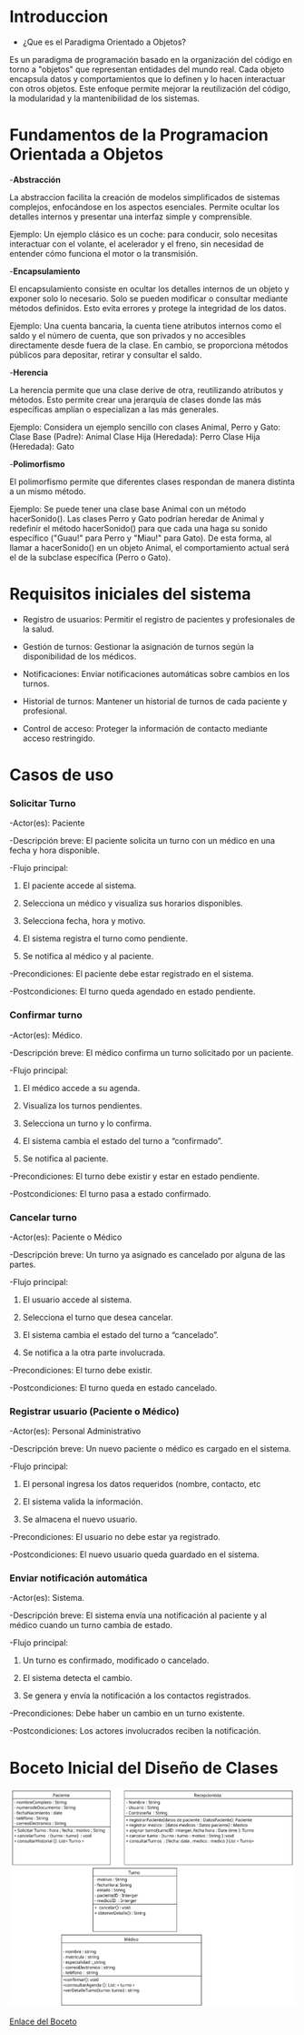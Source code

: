 # Introduccion 

 - ¿Que es el Paradigma Orientado a Objetos?

Es un paradigma de programación basado en la organización del código en torno a "objetos" que representan entidades del mundo real. Cada objeto encapsula datos y comportamientos que lo definen y lo hacen interactuar con otros objetos. Este enfoque permite mejorar la reutilización del código, la modularidad y la mantenibilidad de los sistemas.

# Fundamentos de la Programacion Orientada a Objetos

-**Abstracción**

La abstraccion facilita la creación de modelos simplificados de sistemas complejos, enfocándose en los aspectos esenciales. Permite ocultar los detalles internos y presentar una interfaz simple y comprensible.

Ejemplo: 
Un ejemplo clásico es un coche: para conducir, solo necesitas interactuar con el volante, el acelerador y el freno, sin necesidad de entender cómo funciona el motor o la transmisión. 


-**Encapsulamiento**

El encapsulamiento consiste en ocultar los detalles internos de un objeto y exponer solo lo necesario. Solo se pueden modificar o consultar mediante métodos definidos. Esto evita errores y protege la integridad de los datos.

Ejemplo:
Una cuenta bancaria, la cuenta tiene atributos internos como el saldo y el número de cuenta, que son privados y no accesibles directamente desde fuera de la clase. En cambio, se proporciona métodos públicos para depositar, retirar y consultar el saldo. 

  
-**Herencia**

La herencia permite que una clase derive de otra, reutilizando atributos y métodos. Esto permite crear una jerarquía de clases donde las más específicas amplían o especializan a las más generales.

Ejemplo: 
Considera un ejemplo sencillo con clases Animal, Perro y Gato:
Clase Base (Padre): Animal
Clase Hija (Heredada): Perro
Clase Hija (Heredada): Gato

-**Polimorfismo**

El polimorfismo permite que diferentes clases respondan de manera distinta a un mismo método. 

Ejemplo: 
Se puede tener una clase base Animal con un método hacerSonido(). Las clases Perro y Gato podrían heredar de Animal y redefinir el método hacerSonido() para que cada una haga su sonido específico ("Guau!" para Perro y "Miau!" para Gato). De esta forma, al llamar a hacerSonido() en un objeto Animal, el comportamiento actual será el de la subclase específica (Perro o Gato). 


# Requisitos iniciales del sistema

- Registro de usuarios: Permitir el registro de pacientes y profesionales de la salud.

- Gestión de turnos: Gestionar la asignación de turnos según la disponibilidad de los médicos.

- Notificaciones: Enviar notificaciones automáticas sobre cambios en los turnos.

- Historial de turnos: Mantener un historial de turnos de cada paciente y profesional.

- Control de acceso: Proteger la información de contacto mediante acceso restringido.


# Casos de uso
  
### Solicitar Turno

-Actor(es): Paciente

-Descripción breve: El paciente solicita un turno con un médico en una fecha y hora disponible.

-Flujo principal:

 1) El paciente accede al sistema.

 2) Selecciona un médico y visualiza sus horarios disponibles.

 3) Selecciona fecha, hora y motivo.

 4) El sistema registra el turno como pendiente.
    
 5) Se notifica al médico y al paciente.

-Precondiciones: El paciente debe estar registrado en el sistema.

-Postcondiciones: El turno queda agendado en estado pendiente.

### Confirmar turno

-Actor(es): Médico.

-Descripción breve: El médico confirma un turno solicitado por un paciente.

-Flujo principal:

 1) El médico accede a su agenda.

 2) Visualiza los turnos pendientes.
 
 3) Selecciona un turno y lo confirma.

 4) El sistema cambia el estado del turno a “confirmado”.
    
 5) Se notifica al paciente. 

-Precondiciones: El turno debe existir y estar en estado pendiente.

-Postcondiciones: El turno pasa a estado confirmado.

### Cancelar turno

-Actor(es): Paciente o Médico

-Descripción breve: Un turno ya asignado es cancelado por alguna de las partes.

-Flujo principal:

 1) El usuario accede al sistema.

 2) Selecciona el turno que desea cancelar.

 3) El sistema cambia el estado del turno a “cancelado”.

 4) Se notifica a la otra parte involucrada.

-Precondiciones: El turno debe existir.

-Postcondiciones: El turno queda en estado cancelado.

### Registrar usuario (Paciente o Médico)

-Actor(es): Personal Administrativo

-Descripción breve: Un nuevo paciente o médico es cargado en el sistema.

-Flujo principal:

 1) El personal ingresa los datos requeridos (nombre, contacto, etc

 2) El sistema valida la información.

 3) Se almacena el nuevo usuario.

-Precondiciones: El usuario no debe estar ya registrado.

-Postcondiciones: El nuevo usuario queda guardado en el sistema.

### Enviar notificación automática

-Actor(es): Sistema.

-Descripción breve: El sistema envía una notificación al paciente y al médico cuando un turno cambia de estado.

-Flujo principal:

 1) Un turno es confirmado, modificado o cancelado.

 2) El sistema detecta el cambio.

 3) Se genera y envía la notificación a los contactos registrados.

-Precondiciones: Debe haber un cambio en un turno existente.

-Postcondiciones: Los actores involucrados reciben la notificación.

# Boceto Inicial del Diseño de Clases

![BocetoDiseñodeClases](Boceto_Inicial_Clases.png)

[Enlace del Boceto](https://drive.google.com/file/d/1iB7omXTPQ9f37ZyAKf93kkn1HpetYByJ/view?usp=sharing)
